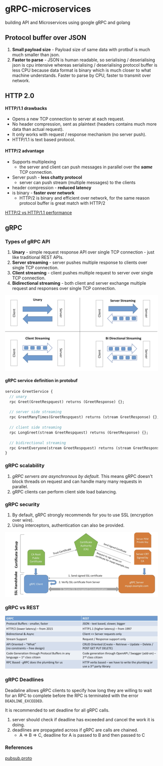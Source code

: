 # gRPC-microservices
building API and Microservices using google gRPC and golang


## Protocol buffer over JSON

1. **Small payload size** - Payload size of same data with protbuf is much much smaller than json.
2. **Faster to parse** - JSON is human readable, so serialising / deserialising json is cpu intensive whereas serialising / deserialising protocol buffer is less CPU because data format is binary which is much closer to what machine understands. Faster to parse by CPU, faster to transmit over network.


## HTTP 2.0

#### HTTP/1.1 drawbacks
* Opens a new TCP connection to server at each request.
* No header compression, sent as plaintext (headers contains much more data than actual request).
* It only works with request / response mechanism (no server push).
* HTTP/1.1 is text based protocol.

####  HTTP/2 advantage
* Supports multiplexing
  * the server and client can push messages in parallel over the **_same_** TCP connection.
* Server push - **less chatty protocol**
  * server can push stream (multiple messages) to the clients
* header compression -  **reduced latency**
* is binary  - **faster over network**
  * HTTP/2 is binary and efficient over network, for the same reason protocol buffer is great match with HTTP/2

[HTTP/2 vs HTTP/1.1 performance](https://imagekit.io/demo/http2-vs-http1)

## gRPC

### Types of gRPC API

1. **Unary** - simple request response API over single TCP connection - just like traditional REST APIs.
2. **Server streaming** - server pushes multiple response to clients over single TCP connection.
3. **Client streaming** - client pushes multiple request to server over single TCP connection.
4. **Bidirectional streaming** - both client and server exchange multiple request and responses over single TCP connection.

![types of gRPC APIs](./images/gRPC-api-types.png)

#### gRPC service definition in protobuf

```protobuf
service GreetService {
  // unary
  rpc Greet(GreetRespquest) returns (GreetResponse) {};

  // server side streaming
  rpc GreetManyTimes(GreetRespquest) returns (stream GreetResponse) {};

  // client side streaming
  rpc LongGreet(stream GreetRespquest) returns (GreetResponse) {};

  // bidirectional streaming
  rpc GreetEveryone(stream GreetRespquest) returns (stream GreetResponse) {};
}
```

### gRPC scalability
1. _gRPC servers are asynchronous by default._ This means gRPC doesn't block threads on request and can handle many many requests in parallel.
2. gRPC clients can perform client side load balancing.

### gRPC security
1. By default, gRPC strongly recommends for you to use SSL (encryption over wire).
2. Using interceptors, authentication can also be provided.

![gRPC vs REST](./images/ssl.png)


### gRPC vs REST

![gRPC vs REST](./images/grpc-rest.png)


### gRPC Deadlines
Deadaline allows gRPC clients to specify how long they are willing to wait for an RPC to complete before the RPC is terminated with the error `DEADLINE_EXCEEDED`.

It is recommended to set deadline for all gRPC calls.

1. server should check if deadline has exceeded and cancel the work it is doing.
2. deadlines are propagated across if gRPC are calls are chained.
    * A => B => C, deadline for A is passed to B and then passed to C


### References

[pubsub.proto](https://github.com/googleapis/googleapis/blob/master/google/pubsub/v1/pubsub.proto)